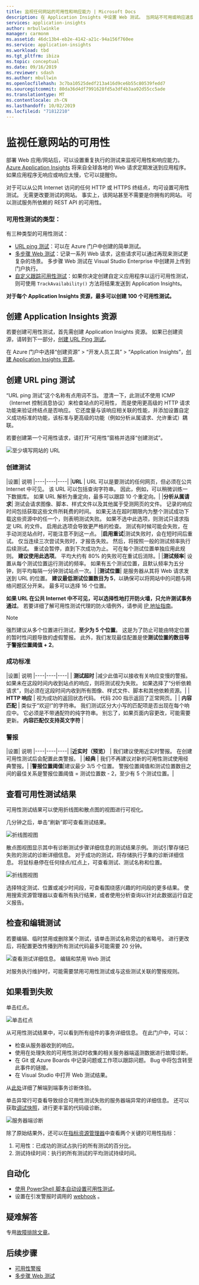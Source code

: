 ```yaml
---
title: 监视任何网站的可用性和响应能力 | Microsoft Docs
description: 在 Application Insights 中设置 Web 测试。 当网站不可用或响应速度缓慢时接收警报。
services: application-insights
author: mrbullwinkle
manager: carmonm
ms.assetid: 46dc13b4-eb2e-4142-a21c-94a156f760ee
ms.service: application-insights
ms.workload: tbd
ms.tgt_pltfrm: ibiza
ms.topic: conceptual
ms.date: 09/16/2019
ms.reviewer: sdash
ms.author: mbullwin
ms.openlocfilehash: 3c7ba10525dedf213a416d9ce6b55c80539fedd7
ms.sourcegitcommit: 80da36d4df7991628fd5a3df4b3aa92d55cc5ade
ms.translationtype: MT
ms.contentlocale: zh-CN
ms.lasthandoff: 10/02/2019
ms.locfileid: "71812210"
---
```

# <a name="monitor-the-availability-of-any-website"></a>监视任意网站的可用性

部署 Web 应用/网站后，可以设置重复执行的测试来监视可用性和响应能力。 [Azure Application Insights](../../azure-monitor/app/app-insights-overview.md) 将来自全球各地的 Web 请求定期发送到应用程序。 如果应用程序无响应或响应太慢，它可以提醒你。

对于可以从公共 Internet 访问的任何 HTTP 或 HTTPS 终结点，均可设置可用性测试。 无需更改要测试的网站。 事实上，该网站甚至不需要是你拥有的网站。 可以测试服务所依赖的 REST API 的可用性。

### <a name="types-of-availability-tests"></a>可用性测试的类型：

有三种类型的可用性测试：

* [URL ping 测试](#create-a-url-ping-test)：可以在 Azure 门户中创建的简单测试。
* [多步骤 Web 测试](availability-multistep.md)：记录一系列 Web 请求，这些请求可以通过再现来测试更复杂的场景。 多步骤 Web 测试在 Visual Studio Enterprise 中创建并上传到门户执行。
* [自定义跟踪可用性测试](https://docs.microsoft.com/dotnet/api/microsoft.applicationinsights.telemetryclient.trackavailability?view=azure-dotnet)：如果你决定创建自定义应用程序以运行可用性测试，则可使用 `TrackAvailability()` 方法将结果发送到 Application Insights。

**对于每个 Application Insights 资源，最多可以创建 100 个可用性测试。**

## <a name="create-an-application-insights-resource"></a>创建 Application Insights 资源

若要创建可用性测试，首先需创建 Application Insights 资源。 如果已创建资源，请转到下一部分，[创建 URL Ping 测试](#create-a-url-ping-test)。

在 Azure 门户中选择“创建资源” > “开发人员工具” > “Application Insights”，[创建 Application Insights 资源](create-new-resource.md)。

## <a name="create-a-url-ping-test"></a>创建 URL ping 测试

“URL ping 测试”这个名称有点用词不当。 澄清一下，此测试不使用 ICMP（Internet 控制消息协议）来检查站点的可用性， 而是使用更高级的 HTTP 请求功能来验证终结点是否响应。 它还度量与该响应相关联的性能，并添加设置自定义成功标准的功能，该标准与更高级的功能（例如分析从属请求、允许重试）耦联。

若要创建第一个可用性请求，请打开“可用性”窗格并选择“创建测试”。

![至少填写网站的 URL](./media/monitor-web-app-availability/availability-create-test-001.png)

### <a name="create-a-test"></a>创建测试

|设置| 说明
|----|----|----|
|**URL** |  URL 可以是要测试的任何网页，但必须在公共 Internet 中可见。 该 URL 可以包括查询字符串。 因此，例如，可以稍微训练一下数据库。 如果 URL 解析为重定向，最多可以跟踪 10 个重定向。|
|**分析从属请求**| 测试会请求图像、脚本、样式文件以及其他属于受测网页的文件。 记录的响应时间包括获取这些文件所耗费的时间。 如果无法在超时期限内为整个测试成功下载这些资源中的任一个，则表明测试失败。 如果不选中此选项，则测试只请求指定 URL 的文件。 启用此选项会导致更严格的检查。 测试有时候可能会失败，在手动浏览站点时，可能注意不到这一点。
|**启用重试**|测试失败时，会在短时间后重试。 仅当连续三次尝试失败时，才报告失败。 然后，将按照一般的测试频率执行后续测试。 重试会暂停，直到下次成功为止。 可在每个测试位置单独应用此规则。 **建议使用此选项**。 平均大约有 80% 的失败可在重试后消除。|
|**测试频率**| 设置从每个测试位置运行测试的频率。 如果有五个测试位置，且默认频率为五分钟，则平均每隔一分钟测试站点一次。|
|**测试位置**| 是服务器从其将 Web 请求发送到 URL 的位置。 **建议最低测试位置数目为 5**，以确保可以将网站中的问题与网络问题区分开来。 最多可以选择 16 个位置。

**如果 URL 在公共 Internet 中不可见，可以选择性地打开防火墙，只允许测试事务通过**。 若要详细了解可用性测试代理的防火墙例外，请参阅 [IP 地址指南](https://docs.microsoft.com/azure/azure-monitor/app/ip-addresses#availability-tests)。

> [!NOTE]
> 强烈建议从多个位置进行测试，**至少为 5 个位置**。 这是为了防止可能由特定位置的暂时性问题导致的虚假警报。 此外，我们发现最佳配置是使**测试位置的数目等于警报位置阈值 + 2**。

### <a name="success-criteria"></a>成功标准

|设置| 说明
|----|----|----|
| **测试超时** |减少此值可以接收有关响应变慢的警报。 如果未在这段时间内收到站点的响应，则将测试视为失败。 如果选择了“分析依赖请求”，则必须在这段时间内收到所有图像、样式文件、脚本和其他依赖资源。|
| **HTTP 响应** | 视为成功的返回状态代码。 代码 200 指示返回了正常网页。|
| **内容匹配** | 类似于“欢迎!”的字符串。 我们测试区分大小写的匹配项是否出现在每个响应中。 它必须是不带通配符的纯字符串。 别忘了，如果页面内容更改，可能需要更新。 **内容匹配仅支持英文字符** |

### <a name="alerts"></a>警报

|设置| 说明
|----|----|----|
|**近实时（预览）** | 我们建议使用近实时警报。 在创建可用性测试后会配置此类警报。  |
|**经典** | 我们不再建议对新的可用性测试使用经典警报。|
|**警报位置阈值**|建议最少 3/5 个位置。 警报位置阈值和测试位置数目之间的最佳关系是警报位置阈值  =  测试位置数 - 2，至少有 5 个测试位置。|

## <a name="see-your-availability-test-results"></a>查看可用性测试结果

可用性测试结果可以使用折线图和散点图的视图进行可视化。

几分钟之后，单击“刷新”即可查看测试结果。

![折线图视图](./media/monitor-web-app-availability/availability-refresh-002.png)

散点图视图显示其中有诊断测试步骤详细信息的测试结果示例。 测试引擎存储已失败的测试的诊断详细信息。 对于成功的测试，将存储执行子集的诊断详细信息。 将鼠标悬停在任何绿点/红点上，可查看测试、测试名称和位置。

![折线图视图](./media/monitor-web-app-availability/availability-scatter-plot-003.png)

选择特定测试、位置或减少时间段，可查看围绕感兴趣的时间段的更多结果。 使用搜索资源管理器以查看所有执行结果，或者使用分析查询以针对此数据运行自定义报告。

## <a name="inspect-and-edit-tests"></a>检查和编辑测试

若要编辑、临时禁用或删除某个测试，请单击测试名称旁边的省略号。 进行更改后，将配置更改传播到所有测试代码最多可能需要 20 分钟。

![查看测试详细信息。 编辑和禁用 Web 测试](./media/monitor-web-app-availability/edit.png)

对服务执行维护时，可能需要禁用可用性测试或与这些测试关联的警报规则。

## <a name="if-you-see-failures"></a>如果看到失败

单击红点。

![单击红点](./media/monitor-web-app-availability/open-instance-3.png)

从可用性测试结果中，可以看到所有组件的事务详细信息。 在此门户中，可以：

* 检查从服务器收到的响应。
* 使用在处理失败的可用性测试时收集的相关服务器端遥测数据进行故障诊断。
* 在 Git 或 Azure Boards 中记录问题或工作项以跟踪问题。 Bug 中将包含转至此事件的链接。
* 在 Visual Studio 中打开 Web 测试结果。

从[此处](../../azure-monitor/app/transaction-diagnostics.md)详细了解端到端事务诊断体验。

单击异常行可查看导致综合可用性测试失败的服务器端异常的详细信息。 还可以获取[调试快照](../../azure-monitor/app/snapshot-debugger.md)，进行更丰富的代码级诊断。

![服务器端诊断](./media/monitor-web-app-availability/open-instance-4.png)

除了原始结果外，还可以在[指标资源管理器](https://docs.microsoft.com/azure/azure-monitor/platform/metrics-getting-started)中查看两个关键的可用性指标：

1. 可用性：已成功的测试占执行的所有测试的百分比。
2. 测试持续时间：执行的所有测试的平均测试持续时间。

## <a name="automation"></a>自动化

* [使用 PowerShell 脚本自动设置可用性测试](../../azure-monitor/app/powershell.md#add-an-availability-test)。
* 设置在引发警报时调用的 [webhook](../../azure-monitor/platform/alerts-webhooks.md) 。

## <a name="troubleshooting"></a>疑难解答

专用[故障排除文章](troubleshoot-availability.md)。

## <a name="next-steps"></a>后续步骤

* [可用性警报](availability-alerts.md)
* [多步骤 Web 测试](availability-multistep.md)


